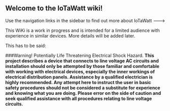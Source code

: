 ## Welcome to the IoTaWatt wiki!

Use the navigation links in the sidebar to find out more about IoTaWatt --->

This WiKi is a work in progress and is intended for a limited audience with experience in similar devices.  More details will be added later.

This has to be said:

###Warning! Potentially Life Threatening Electrical Shock Hazard.
**This project describes a device that connects to line voltage AC circuits and installation should only be attempted by those familiar and comfortable with working with electrical devices, especially the inner workings of electrical distribution panels. Assistance by a qualified electrician is highly recommended. Any attempt here to instruct the user in basic safety procedures should not be considered a substitute for experience and knowing what you are doing. Please error on the side of caution and seek qualified assistance with all procedures relating to line voltage circuits.**

